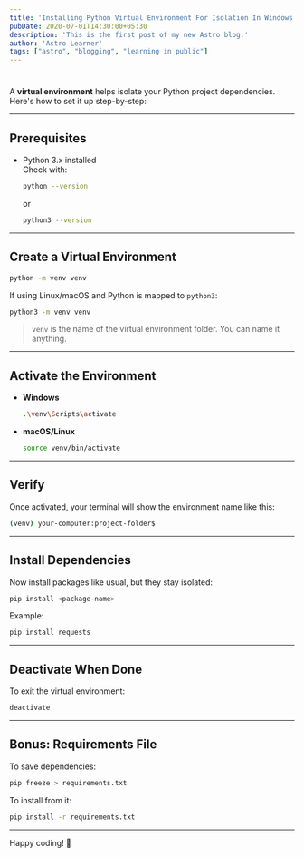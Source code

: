 ```yaml
---
title: 'Installing Python Virtual Environment For Isolation In Windows'
pubDate: 2020-07-01T14:30:00+05:30
description: 'This is the first post of my new Astro blog.'
author: 'Astro Learner'
tags: ["astro", "blogging", "learning in public"]
---
```



#
A **virtual environment** helps isolate your Python project dependencies. Here's how to set it up step-by-step:

---

## Prerequisites

- Python 3.x installed  
  Check with:  
  ```bash
  python --version
  ```
  or  
  ```bash
  python3 --version
  ```

---

## Create a Virtual Environment

```bash
python -m venv venv
```

If using Linux/macOS and Python is mapped to `python3`:

```bash
python3 -m venv venv
```

> `venv` is the name of the virtual environment folder. You can name it anything.

---

## Activate the Environment

- **Windows**
  ```bash
  .\venv\Scripts\activate
  ```

- **macOS/Linux**
  ```bash
  source venv/bin/activate
  ```

---

## Verify

Once activated, your terminal will show the environment name like this:
```bash
(venv) your-computer:project-folder$
```

---

## Install Dependencies

Now install packages like usual, but they stay isolated:
```bash
pip install <package-name>
```

Example:
```bash
pip install requests
```

---

## Deactivate When Done

To exit the virtual environment:

```bash
deactivate
```

---

## Bonus: Requirements File

To save dependencies:
```bash
pip freeze > requirements.txt
```

To install from it:
```bash
pip install -r requirements.txt
```

---

Happy coding! 🚀
